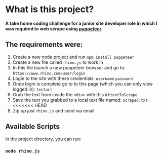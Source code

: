 # What is this project?

**A take home coding challenge for a junior site developer role in which I was required to web scrape using [puppeteer](https://pptr.dev/).**

## The requirements were:

1. Create a new node project and run `npm install puppeteer`
2. Create a new file called `rhino.js` to work in
3. In this file launch a new puppeteer browser and go to: `https://www.rhino.com/user/login`
4. Login to the site with these credentials: `username` `password`
5. Once login is complete go to to this page (which you can only view logged in): `testurl`
6. Grab the text from inside the `<div>` with this id:`textToScrape`
7. Save the text you grabbed to a local text file named: `scraped.txt`
<<<<<<< HEAD
8. Zip up *just* `rhino.js` and send via email

## Available Scripts

In the project directory, you can run:

### `node rhino.js`

